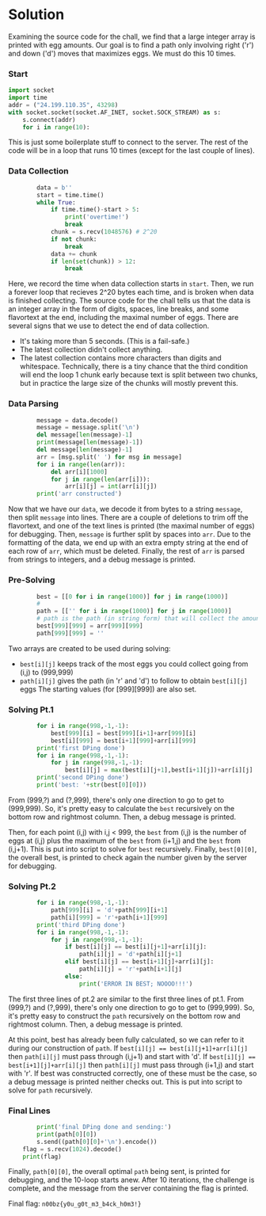 # Solution

Examining the source code for the chall, we find that a large integer array is printed with egg amounts. Our goal is to find a path only involving right ('r') and down ('d') moves that maximizes eggs. We must do this 10 times.

### Start
```py
import socket
import time
addr = ("24.199.110.35", 43298)
with socket.socket(socket.AF_INET, socket.SOCK_STREAM) as s:
    s.connect(addr)
    for i in range(10):
```
This is just some boilerplate stuff to connect to the server. The rest of the code will be in a loop that runs 10 times (except for the last couple of lines).
### Data Collection
```py
        data = b''
        start = time.time()
        while True:
            if time.time()-start > 5:
                print('overtime!')
                break
            chunk = s.recv(1048576) # 2^20
            if not chunk:
                break
            data += chunk
            if len(set(chunk)) > 12:
                break
```
Here, we record the time when data collection starts in `start`. Then, we run a forever loop that recieves 2^20 bytes each time, and is broken when data is finished collecting. The source code for the chall tells us that the data is an integer array in the form of digits, spaces, line breaks, and some flavortext at the end, including the maximal number of eggs. There are several signs that we use to detect the end of data collection.
- It's taking more than 5 seconds. (This is a fail-safe.)
- The latest collection didn't collect anything.
- The latest collection contains more characters than digits and whitespace.
Technically, there is a tiny chance that the third condition will end the loop 1 chunk early because text is split between two chunks, but in practice the large size of the chunks will mostly prevent this.
### Data Parsing
```py
        message = data.decode()
        message = message.split('\n')
        del message[len(message)-1]
        print(message[len(message)-1])
        del message[len(message)-1]
        arr = [msg.split(' ') for msg in message]
        for i in range(len(arr)):
            del arr[i][1000]
            for j in range(len(arr[i])):
                arr[i][j] = int(arr[i][j])
        print('arr constructed')
```
Now that we have our `data`, we decode it from bytes to a string `message`, then split `message` into lines. There are a couple of deletions to trim off the flavortext, and one of the text lines is printed (the maximal number of eggs) for debugging. Then, `message` is further split by spaces into `arr`. Due to the formatting of the data, we end up with an extra empty string at the end of each row of `arr`, which must be deleted. Finally, the rest of `arr` is parsed from strings to integers, and a debug message is printed.
### Pre-Solving
```py
        best = [[0 for i in range(1000)] for j in range(1000)]
        # 
        path = [['' for i in range(1000)] for j in range(1000)]
        # path is the path (in string form) that will collect the amount of eggs given in best
        best[999][999] = arr[999][999]
        path[999][999] = ''
```
Two arrays are created to be used during solving:
- `best[i][j]` keeps track of the most eggs you could collect going from (i,j) to (999,999)
- `path[i][j]` gives the path (in 'r' and 'd') to follow to obtain `best[i][j]` eggs
The starting values (for [999][999]) are also set.
### Solving Pt.1
```py
        for i in range(998,-1,-1):
            best[999][i] = best[999][i+1]+arr[999][i]
            best[i][999] = best[i+1][999]+arr[i][999]
        print('first DPing done')
        for i in range(998,-1,-1):
            for j in range(998,-1,-1):
                best[i][j] = max(best[i][j+1],best[i+1][j])+arr[i][j]
        print('second DPing done')
        print('best: '+str(best[0][0]))
```
From (999,?) and (?,999), there's only one direction to go to get to (999,999). So, it's pretty easy to calculate the `best` recursively on the bottom row and rightmost column. Then, a debug message is printed.

Then, for each point (i,j) with i,j < 999, the `best` from (i,j) is the number of eggs at (i,j) plus the maximum of the `best` from (i+1,j) and the `best` from (i,j+1). This is put into script to solve for `best` recursively. Finally, `best[0][0]`, the overall best, is printed to check again the number given by the server for debugging.
### Solving Pt.2
```py
        for i in range(998,-1,-1):
            path[999][i] = 'd'+path[999][i+1]
            path[i][999] = 'r'+path[i+1][999]
        print('third DPing done')
        for i in range(998,-1,-1):
            for j in range(998,-1,-1):
                if best[i][j] == best[i][j+1]+arr[i][j]:
                    path[i][j] = 'd'+path[i][j+1]
                elif best[i][j] == best[i+1][j]+arr[i][j]:
                    path[i][j] = 'r'+path[i+1][j]
                else:
                    print('ERROR IN BEST; NOOOO!!!')
```
The first three lines of pt.2 are similar to the first three lines of pt.1. From (999,?) and (?,999), there's only one direction to go to get to (999,999). So, it's pretty easy to construct the `path` recursively on the bottom row and rightmost column. Then, a debug message is printed.

At this point, best has already been fully calculated, so we can refer to it during our construction of `path`. If `best[i][j] == best[i][j+1]+arr[i][j]` then `path[i][j]` must pass through (i,j+1) and start with 'd'. If `best[i][j] == best[i+1][j]+arr[i][j]` then `path[i][j]` must pass through (i+1,j) and start with 'r'. If best was constructed correctly, one of these must be the case, so a debug message is printed neither checks out. This is put into script to solve for `path` recursively.
### Final Lines
```py
        print('final DPing done and sending:')
        print(path[0][0])
        s.send((path[0][0]+'\n').encode())
    flag = s.recv(1024).decode()
    print(flag)
```
Finally, `path[0][0]`, the overall optimal `path` being sent, is printed for debugging, and the 10-loop starts anew. After 10 iterations, the challenge is complete, and the message from the server containing the flag is printed.

Final flag:
`n00bz{y0u_g0t_m3_b4ck_h0m3!}`
